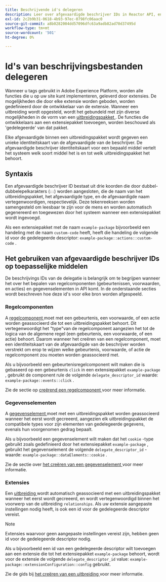 ```yaml
---
title: Beschrijvende id's delegeren
description: Leer over afgevaardigde beschrijver IDs in Reactor API, en hoe zij middelen met uitbreidingen verbinden.
exl-id: 2c2b9b31-0618-4b93-97ec-0798fc06aac0
source-git-commit: a8b0282004dd57096dfc63a9adb82ad70d37495d
workflow-type: tm+mt
source-wordcount: '501'
ht-degree: 0%

---
```


# Id&#39;s van beschrijvingsbestanden delegeren

Wanneer u tags gebruikt in Adobe Experience Platform, worden alle functies die u op uw site kunt implementeren, geleverd door extensies. De mogelijkheden die door elke extensie worden geboden, worden gedefinieerd door de ontwikkelaar van de extensie. Wanneer een uitbreiding wordt opgesteld, wordt het gebundeld met zijn diverse mogelijkheden in de vorm van een [ uitbreidingspakket ](../endpoints/extension-packages.md). De functies die ontwikkelaars aan een extensiepakket toevoegen, worden beschouwd als &#39;gedelegeerde&#39; van dat pakket.

Elke afgevaardigde binnen een uitbreidingspakket wordt gegeven een unieke identiteitskaart van de afgevaardigde van de beschrijver. De afgevaardigde beschrijver identiteitskaart voor een bepaald middel vertelt het systeem welk soort middel het is en tot welk uitbreidingspakket het behoort.

## Syntaxis

Een afgevaardigde beschrijver ID bestaat uit drie koorden die door dubbel-dubbelepelkarakters (`::`) worden aangesloten, die de naam van het uitbreidingspakket, het afgevaardigde type, en de afgevaardigde naam vertegenwoordigen, respectievelijk. Deze tekenreeksen worden samengesteld om leesbaar te zijn voor de mens en worden automatisch gegenereerd en toegewezen door het systeem wanneer een extensiepakket wordt ingevoegd.

Als een extensiepakket met de naam `example-package` bijvoorbeeld een handeling met de naam `custom-code` heeft, heeft die handeling de volgende id voor de gedelegeerde descriptor: `example-package::actions::custom-code` .

## Het gebruiken van afgevaardigde beschrijver IDs op toepasselijke middelen

De beschrijvings IDs van de delegatie is belangrijk om te begrijpen wanneer het over het bepalen van regelcomponenten (gebeurtenissen, voorwaarden, en acties) en gegevenselementen in API komt. In de onderstaande secties wordt beschreven hoe deze id&#39;s voor elke bron worden afgespeeld.

### Regelcomponenten

A [ regelcomponent ](../endpoints/rule-components.md) moet met een gebeurtenis, een voorwaarde, of een actie worden geassocieerd die tot een uitbreidingspakket behoort. Dit vertegenwoordigt het &quot;type&quot;van de regelcomponent aangezien het tot de logica van de algemene regel (een gebeurtenis, een voorwaarde, of een actie) behoort. Daarom wanneer het creëren van een regelcomponent, moet een identiteitskaart van de afgevaardigde van de beschrijver worden verstrekt om erop te wijzen welke gebeurtenis, voorwaarde, of actie de regelcomponent zou moeten worden geassocieerd met.

Als u bijvoorbeeld een gebeurtenisregelcomponent wilt maken die is gebaseerd op een gebeurtenis `click` in een extensiepakket `example-package` , gebruikt de component rule de volgende `delegate_descriptor_id` waarde: `example-package::events::click` .

Zie de sectie op [ creërend een regelcomponent ](../endpoints/rule-components.md#create) voor meer informatie.

### Gegevenselementen

A [ gegevenselement ](../endpoints/data-elements.md) moet met een uitbreidingspakket worden geassocieerd wanneer het eerst wordt gecreeerd, aangezien elk uitbreidingspakket de compatibele types voor zijn elementen van gedelegeerde gegevens, evenals hun voorgenomen gedrag bepaalt.

Als u bijvoorbeeld een gegevenselement wilt maken dat het `cookie` -type gebruikt zoals gedefinieerd door het extensiepakket `example-package` , gebruikt het gegevenselement de volgende `delegate_descriptor_id` -waarde: `example-package::dataElements::cookie` .

Zie de sectie over [ het creëren van een gegevenselement ](../endpoints/data-elements.md#create) voor meer informatie.

### Extensies

Een [ uitbreiding ](../endpoints/extensions.md) wordt automatisch geassocieerd met een uitbreidingspakket wanneer het eerst wordt gecreeerd, en wordt vertegenwoordigd binnen het voorwerp van de uitbreiding `relationships`. Als uw extensie aangepaste instellingen nodig heeft, is ook een id voor de gedelegeerde descriptor vereist.

>[!NOTE]
>
>Extensies waarvoor geen aangepaste instellingen vereist zijn, hebben geen id voor de gedelegeerde descriptor nodig.

Als u bijvoorbeeld een id van een gedelegeerde descriptor wilt toevoegen aan een extensie die tot het extensiepakket `example-package` behoort, wordt voor de extensie de volgende `delegate_descriptor_id` value: `example-package::extensionConfiguration::config` gebruikt.

Zie de gids bij [ het creëren van een uitbreiding ](../endpoints/extensions.md#create) voor meer informatie.
